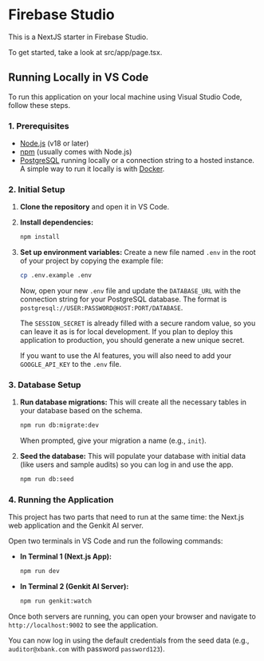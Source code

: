 # Firebase Studio

This is a NextJS starter in Firebase Studio.

To get started, take a look at src/app/page.tsx.

## Running Locally in VS Code

To run this application on your local machine using Visual Studio Code, follow these steps.

### 1. Prerequisites

-   [Node.js](https://nodejs.org/en) (v18 or later)
-   [npm](https://www.npmjs.com/) (usually comes with Node.js)
-   [PostgreSQL](https://www.postgresql.org/download/) running locally or a connection string to a hosted instance. A simple way to run it locally is with [Docker](https://www.docker.com/).

### 2. Initial Setup

1.  **Clone the repository** and open it in VS Code.

2.  **Install dependencies:**
    ```bash
    npm install
    ```

3.  **Set up environment variables:**
    Create a new file named `.env` in the root of your project by copying the example file:
    ```bash
    cp .env.example .env
    ```
    Now, open your new `.env` file and update the `DATABASE_URL` with the connection string for your PostgreSQL database. The format is `postgresql://USER:PASSWORD@HOST:PORT/DATABASE`.

    The `SESSION_SECRET` is already filled with a secure random value, so you can leave it as is for local development. If you plan to deploy this application to production, you should generate a new unique secret.

    If you want to use the AI features, you will also need to add your `GOOGLE_API_KEY` to the `.env` file.

### 3. Database Setup

1.  **Run database migrations:** This will create all the necessary tables in your database based on the schema.
    ```bash
    npm run db:migrate:dev
    ```
    When prompted, give your migration a name (e.g., `init`).

2.  **Seed the database:** This will populate your database with initial data (like users and sample audits) so you can log in and use the app.
    ```bash
    npm run db:seed
    ```

### 4. Running the Application

This project has two parts that need to run at the same time: the Next.js web application and the Genkit AI server.

Open two terminals in VS Code and run the following commands:

-   **In Terminal 1 (Next.js App):**
    ```bash
    npm run dev
    ```

-   **In Terminal 2 (Genkit AI Server):**
    ```bash
    npm run genkit:watch
    ```

Once both servers are running, you can open your browser and navigate to `http://localhost:9002` to see the application.

You can now log in using the default credentials from the seed data (e.g., `auditor@xbank.com` with password `password123`).

